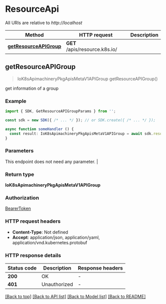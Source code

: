 # ResourceApi

All URIs are relative to *http://localhost*

| Method                                               | HTTP request                                         | Description                                          |
| ---------------------------------------------------- | ---------------------------------------------------- | ---------------------------------------------------- |
| [**getResourceAPIGroup**](ResourceApi.md#getresourceapigroup) | **GET** /apis/resource.k8s.io/ |  |


## **getResourceAPIGroup**
> IoK8sApimachineryPkgApisMetaV1APIGroup getResourceAPIGroup()

get information of a group

### Example

```typescript
import { SDK, GetResourceAPIGroupParams } from '';

const sdk = new SDK({ /* ... */ }); // or SDK.create({ /* ... */ });

async function someHandler () {
  const result: IoK8sApimachineryPkgApisMetaV1APIGroup = await sdk.resource.getResourceAPIGroup()
}
```

### Parameters
This endpoint does not need any parameter. |


### Return type

**IoK8sApimachineryPkgApisMetaV1APIGroup**

### Authorization

[BearerToken](../authorization.md#BearerToken)

### HTTP request headers

 - **Content-Type**: Not defined
 - **Accept**: application/json, application/yaml, application/vnd.kubernetes.protobuf


### HTTP response details
| Status code | Description | Response headers |
|-------------|-------------|------------------|
| **200** | OK |  -  |
| **401** | Unauthorized |  -  |

[[Back to top]](ResourceApi.md#resourceapi) [[Back to API list]](../apis.md#documentation) [[Back to Model list]](../models.md#documentation) [[Back to README]](../../readme.md)


